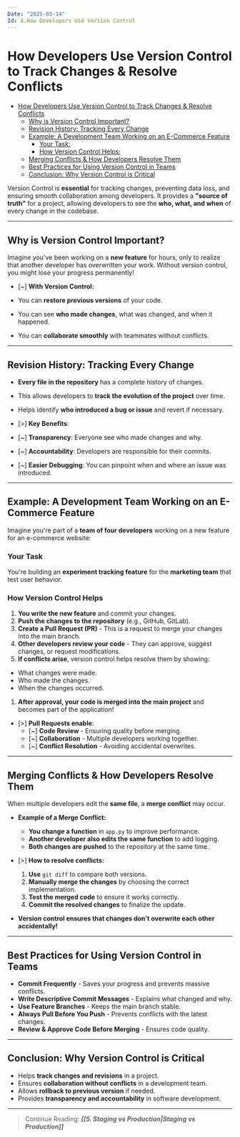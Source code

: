 ```yaml
---
Date: "2025-03-14"
Id: 4.How Developers Use Version Control
---
```


# How Developers Use Version Control to Track Changes & Resolve Conflicts

<!--toc:start-->

- [How Developers Use Version Control to Track Changes & Resolve Conflicts](#how-developers-use-version-control-to-track-changes-resolve-conflicts)
  - [Why is Version Control Important?](#why-is-version-control-important)
  - [Revision History: Tracking Every Change](#revision-history-tracking-every-change)
  - [Example: A Development Team Working on an E-Commerce Feature](#example-a-development-team-working-on-an-e-commerce-feature)
    - [Your Task:](#your-task)
    - [How Version Control Helps:](#how-version-control-helps)
  - [Merging Conflicts & How Developers Resolve Them](#merging-conflicts-how-developers-resolve-them)
  - [Best Practices for Using Version Control in Teams](#best-practices-for-using-version-control-in-teams)
  - [Conclusion: Why Version Control is Critical](#conclusion-why-version-control-is-critical)
  <!--toc:end-->

Version Control is **essential** for tracking changes, preventing data loss, and ensuring smooth collaboration among developers. It provides a **"source of truth"** for a project, allowing developers to see the **who, what, and when** of every change in the codebase.

---

## Why is Version Control Important?

Imagine you've been working on a **new feature** for hours, only to realize that another developer has overwritten your work. Without version control, you might lose your progress permanently!

- [~] **With Version Control:**

- You can **restore previous versions** of your code.
- You can see **who made changes**, what was changed, and when it happened.
- You can **collaborate smoothly** with teammates without conflicts.

---

## Revision History: Tracking Every Change

- **Every file in the repository** has a complete history of changes.
- This allows developers to **track the evolution of the project** over time.
- Helps identify **who introduced a bug or issue** and revert if necessary.

- [>] **Key Benefits**:
- [~] **Transparency**: Everyone see who made changes and why.
- [~] **Accountability**: Developers are responsible for their commits.
- [~] **Easier Debugging**: You can pinpoint when and where an issue was introduced.

---

## Example: A Development Team Working on an E-Commerce Feature

Imagine you're part of a **team of four developers** working on a new feature for an e-commerce website:

### Your Task

You're building an **experiment tracking feature** for the **marketing team** that test user behavior.

### How Version Control Helps

1. **You write the new feature** and commit your changes.
2. **Push the changes to the repository** (e.g., GitHub, GitLab).
3. **Create a Pull Request (PR)** - This is a request to merge your changes into the main branch.
4. **Other developers review your code** - They can approve, suggest changes, or request modifications.
5. **If conflicts arise**, version control helps resolve them by showing:

- What changes were made.
- Who made the changes.
- When the changes occurred.

1. **After approval, your code is merged into the main project** and becomes part of the application!

- [>] **Pull Requests enable**:
  - [~] **Code Review** - Ensuring quality before merging.
  - [~] **Collaboration** - Multiple developers working together.
  - [~] **Conflict Resolution** - Avoiding accidental overwrites.

---

## Merging Conflicts & How Developers Resolve Them

When multiple developers edit the **same file**, a **merge conflict** may occur.

- **Example of a Merge Conflict:**

  - **You change a function** in `app.py` to improve performance.
  - **Another developer also edits the same function** to add logging.
  - **Both changes are pushed** to the repository at the same time.

- [>] **How to resolve conflicts:**

  1. **Use** `git diff` to compare both versions.
  2. **Manually merge the changes** by choosing the correct implementation.
  3. **Test the merged code** to ensure it works correctly.
  4. **Commit the resolved changes** to finalize the update.

- **Version control ensures that changes don't overwrite each other accidentally!**

---

## Best Practices for Using Version Control in Teams

- **Commit Frequently** - Saves your progress and prevents massive conflicts.
- **Write Descriptive Commit Messages** - Explains what changed and why.
- **Use Feature Branches** - Keeps the main branch stable.
- **Always Pull Before You Push** - Prevents conflicts with the latest changes.
- **Review & Approve Code Before Merging** - Ensures code quality.

---

## Conclusion: Why Version Control is Critical

- Helps **track changes and revisions** in a project.
- Ensures **collaboration without conflicts** in a development team.
- Allows **rollback to previous version** if needed.
- Provides **transparency and accountability** in software development.

---

> Continue Reading: **_[[5. Staging vs Production|Staging vs Production]]_**
